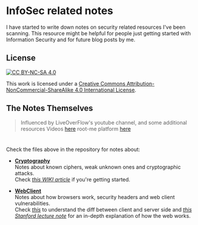 # InfoSec related notes 

I have started to write down notes on security related resources I've been scanning.
This resource might be helpful for people just getting started with Information Security and for future blog posts by me.  

## License

[![CC BY-NC-SA 4.0](https://i.creativecommons.org/l/by-nc-sa/4.0/88x31.png)](http://creativecommons.org/licenses/by-nc-sa/4.0/)  

This work is licensed under a [Creative Commons Attribution-NonCommercial-ShareAlike 4.0 International License](http://creativecommons.org/licenses/by-nc-sa/4.0/).  

## The Notes Themselves
> Influenced by LiveOverFlow's youtube channel, and some additional resources 
> Videos [here](https://www.youtube.com/channel/UClcE-kVhqyiHCcjYwcpfj9w)
> root-me platform [here](https://root-me.org)  

[comment]: <> (description will be added)  

#  

Check the files above in the repository for notes about:  
* [**Cryptography**](#)    
  Notes about known ciphers, weak unknown ones and cryptographic attacks.  
  Check [_this WIKI article_](https://en.wikipedia.org/wiki/Cryptography) if you're getting started.  

* [**WebClient**](#)  
  Notes about how browsers work, security headers and web client vulnerabilities.  
  Check [_this_](https://skillcrush.com/2012/07/30/client-side-vs-server-side/) to understand the diff between client and server side and [_this Stanford lecture note_](https://web.stanford.edu/class/msande91si/www-spr04/readings/week1/InternetWhitepaper.htm) for an in-depth explanation of how the web works.